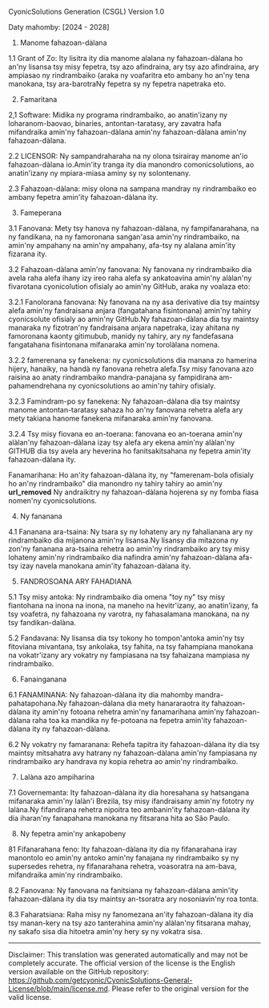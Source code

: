 CyonicSolutions Generation (CSGL)
Version 1.0

Daty mahomby: [2024 - 2028]

1. Manome fahazoan-dàlana

1.1 Grant of Zo: Ity lisitra ity dia manome alalana ny fahazoan-dàlana ho an'ny lisansa tsy misy fepetra, tsy azo afindraina, ary tsy azo afindraina, ary ampiasao ny rindrambaiko (araka ny voafaritra eto ambany ho an'ny tena manokana, tsy ara-barotraNy fepetra sy ny fepetra napetraka eto.

2. Famaritana

2,1 Software: Midika ny programa rindrambaiko, ao anatin'izany ny loharanom-baovao, binaries, antontan-taratasy, ary zavatra hafa mifandraika amin'ny fahazoan-dàlana amin'ny fahazoan-dàlana amin'ny fahazoan-dàlana.

2.2 LICENSOR: Ny sampandraharaha na ny olona tsirairay manome an'io fahazoan-dàlana io.Amin'ity tranga ity dia manondro comonicsolutions, ao anatin'izany ny mpiara-miasa aminy sy ny solontenany.

2.3 Fahazoan-dàlana: misy olona na sampana mandray ny rindrambaiko eo ambany fepetra amin'ity fahazoan-dàlana ity.

3. Fameperana

3.1 Fanovana: Mety tsy hanova ny fahazoan-dàlana, ny fampifanarahana, na ny fandikana, na ny famoronana sangan'asa amin'ny rindrambaiko, na amin'ny ampahany na amin'ny ampahany, afa-tsy ny alalana amin'ity fizarana ity.

3.2 Fahazoan-dàlana amin'ny fanovana: Ny fanovana ny rindrambaiko dia avela raha alefa ihany izy ireo raha alefa sy ankatoavina amin'ny alàlan'ny fivarotana cyonicolution ofisialy ao amin'ny GitHub, araka ny voalaza eto:

3.2.1 Fanolorana fanovana: Ny fanovana na ny asa derivative dia tsy maintsy alefa amin'ny fandraisana anjara (fangatahana fisintonana) amin'ny tahiry cyonicsolute ofisialy ao amin'ny GitHub.Ny fahazoan-dàlana dia tsy maintsy manaraka ny fizotran'ny fandraisana anjara napetraka, izay ahitana ny famoronana kaonty gitimubub, manidy ny tahiry, ary ny fandefasana fangatahana fisintonana mifanaraka amin'ny torolàlana nomena.

3.2.2 famerenana sy fanekena: ny cyonicsolutions dia manana zo hamerina hijery, hanaiky, na handà ny fanovana rehetra alefa.Tsy misy fanovana azo raisina ao anaty rindrambaiko mandra-panajana sy fampidirana am-pahamendrehana ny cyonicsolutions ao amin'ny tahiry ofisialy.

3.2.3 Famindram-po sy fanekena: Ny fahazoan-dàlana dia tsy maintsy manome antontan-taratasy sahaza ho an'ny fanovana rehetra alefa ary mety takiana hanome fanekena mifanaraka amin'ny fanovana.

3.2.4 Tsy misy fiovana eo an-toerana: fanovana eo an-toerana amin'ny alàlan'ny fahazoan-dàlana izay tsy alefa ary ekena amin'ny alàlan'ny GITHUB dia tsy avela ary heverina ho fanitsakitsahana ny fepetra amin'ity fahazoan-dàlana ity.

Fanamarihana: Ho an'ity fahazoan-dàlana ity, ny "famerenam-bola ofisialy ho an'ny rindrambaiko" dia manondro ny tahiry tahiry ao amin'ny __url_removed__ Ny andraikitry ny fahazoan-dàlana hojerena sy ny fomba fiasa nomen'ny cyonicsolutions.

4. Ny fananana

4.1 Fananana ara-tsaina: Ny tsara sy ny lohateny ary ny fahalianana ary ny rindrambaiko dia mijanona amin'ny lisansa.Ny lisansy dia mitazona ny zon'ny fananana ara-tsaina rehetra ao amin'ny rindrambaiko ary tsy misy lohateny amin'ny rindrambaiko dia nafindra amin'ny fahazoan-dàlana afa-tsy izay navela manokana amin'ity fahazoan-dàlana ity.

5. FANDROSOANA ARY FAHADIANA

5.1 Tsy misy antoka: Ny rindrambaiko dia omena "toy ny" tsy misy fiantohana na inona na inona, na maneho na hevitr'izany, ao anatin'izany, fa tsy voafetra, ny fahazoana ny varotra, ny fahasalamana manokana, na ny tsy fandikan-dalàna.

5.2 Fandavana: Ny lisansa dia tsy tokony ho tompon'antoka amin'ny tsy fitoviana mivantana, tsy ankolaka, tsy fahita, na tsy fahampiana manokana na vokatr'izany ary vokatry ny fampiasana na tsy fahaizana mampiasa ny rindrambaiko.

6. Fanainganana

6.1 FANAMINANA: Ny fahazoan-dàlana ity dia mahomby mandra-pahatapohana.Ny fahazoan-dàlana dia mety hanararaotra ity fahazoan-dàlana ity amin'ny fotoana rehetra amin'ny fanamarihana amin'ny fahazoan-dàlana raha toa ka mandika ny fe-potoana na fepetra amin'ity fahazoan-dàlana ity ny fahazoan-dàlana.

6.2 Ny vokatry ny famaranana: Rehefa tapitra ity fahazoan-dàlana ity dia tsy maintsy mitsahatra avy hatrany ny fahazoan-dàlana amin'ny fampiasana ny rindrambaiko ary handrava ny kopia rehetra ao amin'ny rindrambaiko.

7. Lalàna azo ampiharina

7.1 Governemanta: Ity fahazoan-dàlana ity dia horesahana sy hatsangana mifanaraka amin'ny lalàn'i Brezila, tsy misy ifandraisany amin'ny fototry ny lalàna.Ny fifandirana rehetra nipoitra teo ambanin'ity fahazoan-dàlana ity dia iharan'ny fanapahana manokana ny fitsarana hita ao São Paulo.

8. Ny fepetra amin'ny ankapobeny

81 Fifanarahana feno: Ity fahazoan-dàlana ity dia ny fifanarahana iray manontolo eo amin'ny antoko amin'ny fanajana ny rindrambaiko sy ny supersedes rehetra, ny fifanarahana rehetra, voasoratra na am-bava, mifandraika amin'ny rindrambaiko.

8.2 Fanovana: Ny fanovana na fanitsiana ny fahazoan-dàlana amin'ity fahazoan-dàlana ity dia tsy maintsy an-tsoratra ary nosoniavin'ny roa tonta.

8.3 Faharatsiana: Raha misy ny fanomezana an'ity fahazoan-dàlana ity dia tsy manan-kery na tsy azo tanterahina amin'ny alàlan'ny fitsarana mahay, ny sakafo sisa dia hitoetra amin'ny hery sy ny vokatra sisa.

---
Disclaimer: This translation was generated automatically and may not be completely accurate. The official version of the license is the English version available on the GitHub repository: https://github.com/getcyonic/CyonicSolutions-General-License/blob/main/license.md. Please refer to the original version for the valid license.